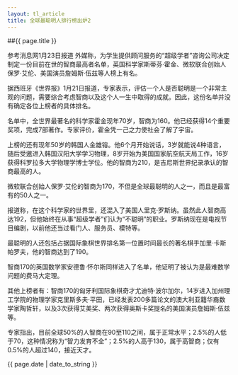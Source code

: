 ```yaml
---
layout: tl_article
title: 全球最聪明人排行榜出炉2
---
```


##{{ page.title }}


参考消息网1月23日报道 外媒称，为学生提供顾问服务的“超级学者”咨询公司决定制定一份目前在世的智商最高者名单，英国科学家斯蒂芬·霍金、微软联合创始人保罗·艾伦、美国演员詹姆斯·伍兹等人榜上有名。


据西班牙《世界报》1月21日报道，专家表示，评估一个人是否聪明是一个非常主观的问题，需要综合考虑智商以及这个人一生中取得的成就。因此，这份名单并没有确定各位上榜者的具体排名。


名单中，全世界最著名的科学家霍金现年70岁，智商为160。他已经获得14个重要奖项，完成7部著作。专家评价，霍金凭一己之力使社会了解了宇宙。


上榜的还有现年50岁的韩国人金雄镕。他6个月开始说话，3岁就能说4种语言，随后受邀进入韩国汉阳大学学习物理，8岁开始为美国国家航空航天局工作，16岁获得科罗拉多大学物理学博士学位。他的智商为210，是吉尼斯世界纪录承认的智商最高的人。


微软联合创始人保罗·艾伦的智商为170，不但是全球最聪明的人之一，而且是最富有的50人之一。


报道称，在这个科学家的世界里，还混入了美国人里克·罗斯纳。虽然此人智商高达192，但他始终在从事“超级学者”们认为“不聪明”的职业。罗斯纳现在是电视节目编剧，以前他还当过看门人、服务员、模特等。


最聪明的人还包括占据国际象棋世界排名第一位置时间最长的著名棋手加里·卡斯帕罗夫，他的智商达到了190。


智商170的英国数学家安德鲁·怀尔斯同样进入了名单，他证明了被认为是最难数学问题的费马大定理。


其他上榜者有：智商170的匈牙利国际象棋奇才尤迪特·波尔加尔，14岁进入加州理工学院的物理学家克里斯多夫·平田，已经发表200多篇论文的澳大利亚籍华裔数学家陶哲轩，以及3次获得艾美奖、两次获得奥斯卡奖提名的美国演员詹姆斯·伍兹等。


专家指出，目前全球50%的人智商在90至110之间，属于正常水平；2.5%的人低于70，这种情况称为“智力发育不全”；2.5%的人高于130，属于高智商；仅有0.5%的人超过140，接近天才。


{{ page.date | date_to_string }}